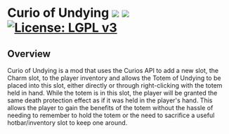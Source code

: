 # Curio of Undying [![](http://cf.way2muchnoise.eu/versions/curio-of-undying.svg)](https://minecraft.curseforge.com/projects/curio-of-undying) [![](http://cf.way2muchnoise.eu/short_curio-of-undying_downloads.svg)](https://minecraft.curseforge.com/projects/curio-of-undying/files) [![License: LGPL v3](https://img.shields.io/badge/License-LGPL%20v3-blue.svg)](https://www.gnu.org/licenses/lgpl-3.0)

## Overview

Curio of Undying is a mod that uses the Curios API to add a new slot, the Charm slot, to the player inventory and allows the Totem of Undying to be placed into this slot, either directly or through right-clicking with the totem held in hand. While the totem is in this slot, the player will be granted the same death protection effect as if it was held in the player's hand. This allows the player to gain the benefits of the totem without the hassle of needing to remember to hold the totem or the need to sacrifice a useful hotbar/inventory slot to keep one around.

